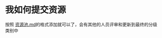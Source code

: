# 我如何提交资源
按照 [资源池.md](https://github.com/hiproz/k12kepujiaoyu/资源池.md)的格式添加就可以了，会有其他的人员评审和更新到最终的分级类别中
